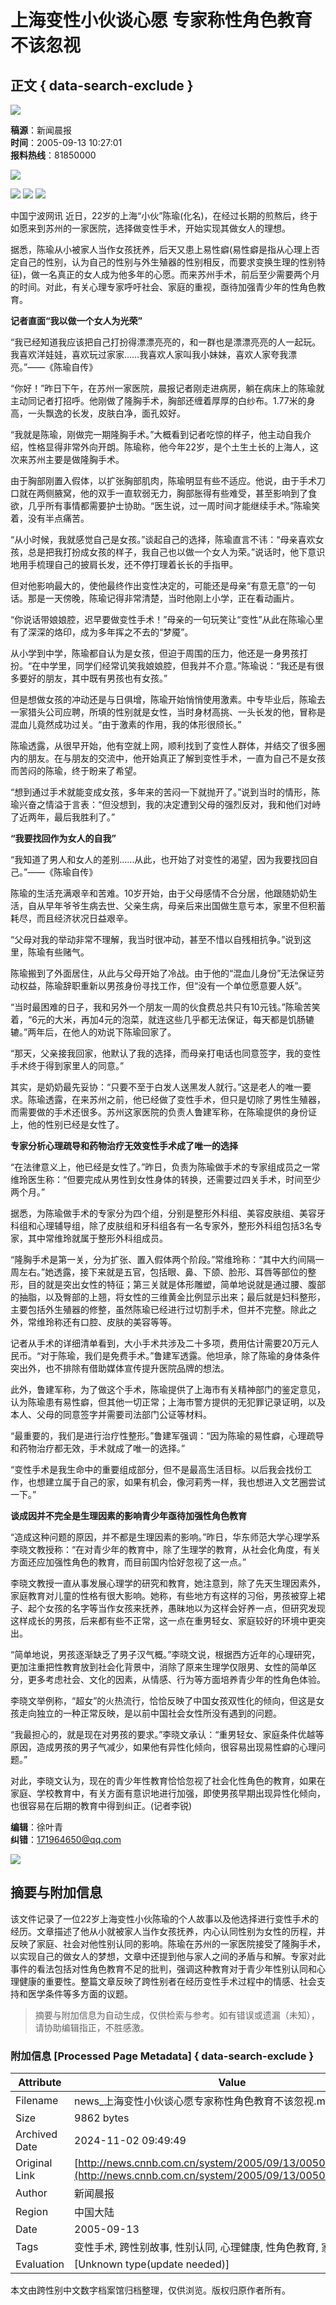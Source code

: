 # 上海变性小伙谈心愿 专家称性角色教育不该忽视

## 正文 { data-search-exclude }


![](http://news.cnnb.com.cn/packages/2015/images/1_2.jpg)

**稿源**：新闻晨报  
**时间**：2005-09-13 10:27:01  
**报料热线**：81850000

![](http://news.cnnb.com.cn/packages/2015/images/erweima.png)

![](http://news.cnnb.com.cn/packages/2015/images/1_14.jpg) ![](http://news.cnnb.com.cn/packages/2015/images/1_15.jpg) ![](http://news.cnnb.com.cn/packages/2015/images/1_16.png)

中国宁波网讯 近日，22岁的上海“小伙”陈瑜(化名)，在经过长期的煎熬后，终于如愿来到苏州的一家医院，选择做变性手术，开始实现其做女人的理想。

据悉，陈瑜从小被家人当作女孩抚养，后天又患上易性癖(易性癖是指从心理上否定自己的性别，认为自己的性别与外生殖器的性别相反，而要求变换生理的性别特征)，做一名真正的女人成为他多年的心愿。而来苏州手术，前后至少需要两个月的时间。对此，有关心理专家呼吁社会、家庭的重视，亟待加强青少年的性角色教育。

**记者直面“我以做一个女人为光荣”**

“我已经知道我应该把自己打扮得漂漂亮亮的，和一群也是漂漂亮亮的人一起玩。我喜欢洋娃娃，喜欢玩过家家……我喜欢人家叫我小妹妹，喜欢人家夸我漂亮。”——《陈瑜自传》

“你好！”昨日下午，在苏州一家医院，晨报记者刚走进病房，躺在病床上的陈瑜就主动同记者打招呼。他刚做了隆胸手术，胸部还缠着厚厚的白纱布。1.77米的身高，一头飘逸的长发，皮肤白净，面孔姣好。

“我就是陈瑜，刚做完一期隆胸手术。”大概看到记者吃惊的样子，他主动自我介绍，性格显得非常外向开朗。陈瑜称，他今年22岁，是个土生土长的上海人，这次来苏州主要是做隆胸手术。

由于胸部刚置入假体，以扩张胸部肌肉，陈瑜明显有些不适应。他说，由于手术刀口就在两侧腋窝，他的双手一直软弱无力，胸部胀得有些难受，甚至影响到了食欲，几乎所有事情都需要护士协助。“医生说，过一周时间才能继续手术。”陈瑜笑着，没有半点痛苦。

“从小时候，我就感觉自己是女孩。”谈起自己的选择，陈瑜直言不讳：“母亲喜欢女孩，总是把我打扮成女孩的样子，我自己也以做一个女人为荣。”说话时，他下意识地用手梳理自己的披肩长发，还不停打理着长长的手指甲。

但对他影响最大的，使他最终作出变性决定的，可能还是母亲“有意无意”的一句话。那是一天傍晚，陈瑜记得非常清楚，当时他刚上小学，正在看动画片。

“你说话带娘娘腔，迟早要做变性手术！”母亲的一句玩笑让“变性”从此在陈瑜心里有了深深的烙印，成为多年挥之不去的“梦魇”。

从小学到中学，陈瑜都自认为是女孩，但迫于周围的压力，他还是一身男孩打扮。“在中学里，同学们经常讥笑我娘娘腔，但我并不介意。”陈瑜说：“我还是有很多要好的朋友，其中既有男孩也有女孩。”

但是想做女孩的冲动还是与日俱增，陈瑜开始悄悄使用激素。中专毕业后，陈瑜去一家猎头公司应聘，所填的性别就是女性，当时身材高挑、一头长发的他，冒称是混血儿竟然成功过关。“由于激素的作用，我的体形很颀长。”

陈瑜透露，从很早开始，他有空就上网，顺利找到了变性人群体，并结交了很多圈内的朋友。在与朋友的交流中，他开始真正了解到变性手术，一直为自己不是女孩而苦闷的陈瑜，终于盼来了希望。

“想到通过手术就能变成女孩，多年来的苦闷一下就抛开了。”说到当时的情形，陈瑜兴奋之情溢于言表：“但没想到，我的决定遭到父母的强烈反对，我和他们对峙了近两年，最后我胜利了。”

**“我要找回作为女人的自我”**

“我知道了男人和女人的差别……从此，也开始了对变性的渴望，因为我要找回自己。”——《陈瑜自传》

陈瑜的生活充满艰辛和苦难。10岁开始，由于父母感情不合分居，他跟随奶奶生活，自从早年爷爷生病去世、父亲生病，母亲后来出国做生意亏本，家里不但积蓄耗尽，而且经济状况日益艰辛。

“父母对我的举动非常不理解，我当时很冲动，甚至不惜以自残相抗争。”说到这里，陈瑜有些赌气。

陈瑜搬到了外面居住，从此与父母开始了冷战。由于他的“混血儿身份”无法保证劳动权益，陈瑜辞职重新以男孩身份寻找工作，但“没有一个单位愿意要人妖”。

“当时最困难的日子，我和另外一个朋友一周的伙食费总共只有10元钱。”陈瑜苦笑着，“6元的大米，再加4元的泡菜，就连这些几乎都无法保证，每天都是饥肠辘辘。”两年后，在他人的劝说下陈瑜回家了。

“那天，父亲接我回家，他默认了我的选择，而母亲打电话也同意签字，我的变性手术终于得到家里人的同意。”

其实，是奶奶最先妥协：“只要不至于白发人送黑发人就行。”这是老人的唯一要求。陈瑜透露，在来苏州之前，他已经做了变性手术，但只是切除了男性生殖器，而需要做的手术还很多。苏州这家医院的负责人鲁建军称，在陈瑜提供的身份证上，他的性别已经是女性了。

**专家分析心理疏导和药物治疗无效变性手术成了唯一的选择**

“在法律意义上，他已经是女性了。”昨日，负责为陈瑜做手术的专家组成员之一常维玲医生称：“但要完成从男性到女性身体的转换，还需要过四关手术，时间至少两个月。”

据悉，为陈瑜做手术的专家分为四个组，分别是整形外科组、美容皮肤组、美容牙科组和心理辅导组，除了皮肤组和牙科组各有一名专家外，整形外科组包括3名专家，其中常维玲就属于整形外科组成员。

“隆胸手术是第一关，分为扩张、置入假体两个阶段。”常维玲称：“其中大约间隔一周左右。”她透露，接下来就是五官，包括眼、鼻、下颌、脸形、耳唇等部位的整形，目的就是突出女性的特征；第三关就是体形雕塑，简单地说就是通过腰、腹部的抽脂，以及臀部的上翘，将女性的三维黄金比例显示出来；最后就是妇科整形，主要包括外生殖器的修整，虽然陈瑜已经进行过切割手术，但并不完整。除此之外，常维玲称还有口腔、皮肤的美容等等。

记者从手术的详细清单看到，大小手术共涉及二十多项，费用估计需要20万元人民币。“对于陈瑜，我们是免费手术。”鲁建军透露。他坦承，除了陈瑜的身体条件突出外，也不排除有借助媒体宣传提升医院品牌的想法。

此外，鲁建军称，为了做这个手术，陈瑜提供了上海市有关精神部门的鉴定意见，认为陈瑜患有易性癖，但其他一切正常；上海市警方提供的无犯罪记录证明，以及本人、父母的同意签字并需要司法部门公证等材料。

“最重要的，我们是进行治疗性整形。”鲁建军强调：“因为陈瑜的易性癖，心理疏导和药物治疗都无效，手术就成了唯一的选择。”

“变性手术是我生命中的重要组成部分，但不是最高生活目标。以后我会找份工作，也想建立属于自己的家，如果有机会，像河莉秀一样，我也想进入文艺圈尝试一下。”

**谈成因并不完全是生理因素的影响青少年亟待加强性角色教育**

“造成这种问题的原因，并不都是生理因素的影响。”昨日，华东师范大学心理学系李晓文教授称：“在对青少年的教育中，除了生理学的教育，从社会化角度，有关方面还应加强性角色的教育，而目前国内恰好忽视了这一点。”

李晓文教授一直从事发展心理学的研究和教育，她注意到，除了先天生理因素外，家庭教育对儿童的性格有很大影响。她称，有些地方有这样的习俗，男孩被穿上裙子、起个女孩的名字等当作女孩来抚养，愚昧地以为这样会好养一点，但研究发现这样成长的男孩，后来都有些不正常，这一点在重男轻女、家庭较好的环境中更突出。

“简单地说，男孩逐渐缺乏了男子汉气概。”李晓文说，根据西方近年的心理研究，更加注重把性教育放到社会化背景中，消除了原来生理学仅限男、女性的简单区分，更多考虑社会、文化的因素，从情感、行为等方面培养青少年的性角色体验。

李晓文举例称，“超女”的火热流行，恰恰反映了中国女孩双性化的倾向，但这是女孩走向独立的一种正常反映，是以前中国社会女性所没有遇到的问题。

“我最担心的，就是现在对男孩的要求。”李晓文承认：“重男轻女、家庭条件优越等原因，造成男孩的男子气减少，如果他有异性化倾向，很容易出现易性癖的心理问题。”

对此，李晓文认为，现在的青少年性教育恰恰忽视了社会化性角色的教育，如果在家庭、学校教育中，有关方面有意识地进行加强，即使男孩早期出现异性化倾向，也很容易在后期的教育中得到纠正。(记者李锐)

**编辑**：徐叶青  
**纠错**：[171964650@qq.com](mailto:171964650@qq.com)

![](http://www.cnnb.com.cn/pic/0/04/21/41/4214177_806742.jpg)
<!-- tcd_original_link http://news.cnnb.com.cn/system/2005/09/13/005018082.shtml -->
## 摘要与附加信息

<!-- tcd_abstract -->
该文件记录了一位22岁上海变性小伙陈瑜的个人故事以及他选择进行变性手术的经历。文章描述了他从小就被家人当作女孩抚养，内心认同性别为女性的历程，并反映了家庭、社会对他性别认同的影响。陈瑜在苏州的一家医院接受了隆胸手术，以实现自己的做女人的梦想，文章中还提到他与家人之间的矛盾与和解。专家对此事件的看法包括对性角色教育不足的批判，强调这种教育对于青少年性别认同和心理健康的重要性。整篇文章反映了跨性别者在经历变性手术过程中的情感、社会支持和医学条件等多方面的议题。
<!-- tcd_abstract_end -->

> 摘要与附加信息为自动生成，仅供检索与参考。如有错误或遗漏（未知），请协助编辑指正，不胜感激。

### 附加信息 [Processed Page Metadata] { data-search-exclude }

| Attribute       | Value                                  |
|-----------------|----------------------------------------|
| Filename        | news_上海变性小伙谈心愿专家称性角色教育不该忽视.md                             |
| Size            | 9862 bytes                           |
| Archived Date   | 2024-11-02 09:49:49                             |
| Original Link   | [http://news.cnnb.com.cn/system/2005/09/13/005018082.shtml](http://news.cnnb.com.cn/system/2005/09/13/005018082.shtml)                       |
| Author          | 新闻晨报                               |
| Region          | 中国大陆                               |
| Date            | 2005-09-13                                 |
| Tags            | 变性手术, 跨性别故事, 性别认同, 心理健康, 性角色教育, 家庭影响                                 |
| Evaluation            | [Unknown type(update needed)]                                 |
<!-- tcd_table_end -->

本文由跨性别中文数字档案馆归档整理，仅供浏览。版权归原作者所有。
